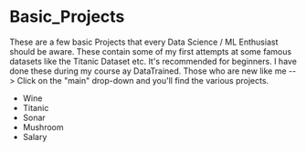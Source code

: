 # Basic_Projects
These are a few basic Projects that every Data Science / ML Enthusiast should be aware. These contain some of my first attempts at some famous datasets like the Titanic Dataset etc. It's recommended for beginners. I have done these during my course ay DataTrained.
Those who are new like me --> Click on the "main" drop-down and you'll find the various projects.
* Wine
* Titanic
* Sonar
* Mushroom
* Salary
